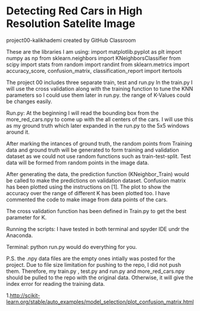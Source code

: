 # Detecting Red Cars in High Resolution Satelite Image
project00-kalikhademi created by GitHub Classroom

These are the libraries I am using:
import matplotlib.pyplot as plt
import numpy as np
from sklearn.neighbors import KNeighborsClassifier
from scipy import stats
from random import randint
from sklearn.metrics import accuracy_score, confusion_matrix, classification_report
import itertools


The project 00 includes three separate train, test and run.py
In the train.py I will use the cross validation along with the training function to tune the KNN parameters so I could use them later in run.py. the range of K-Values could be changes easily. 

Run.py:
At the beginning I will read the bounding box from the more_red_cars.npy to come up with the all centers of the cars. 
I will use this as my ground truth which later expanded in the run.py to the 5x5 windows around it. 

After marking the intances of ground truth, the random points from Training data and ground truth will be generated to form
training and validation dataset as we could not use random functions such as train-test-split. Test data will be formed from random points in the image data. 


After generating the data, the prediction function (KNeighbor_Train) would be called to make the predictions on validation
dataset. Confusion matrix has been plotted using the instructions on [1]. The plot to show the accuracy over the range of different K has been plotted too.
I have commented the code to make image from data points of the cars.

The cross validation function has been defined in Train.py to get the best parameter for K. 

Running the scripts:
I have tested in both terminal and spyder IDE undr the Anaconda. 

Terminal: python run.py would do everything for you. 


P.S. the .npy data files are the empty ones intially was posted for the project. Due to file size limitation for pushing to the repo, I did not push them. Therefore, my train.py , test.py and run.py and more_red_cars.npy should be pulled to the repo with the original data. Otherwise, it will give the index error for reading the training data.  




1.http://scikit-learn.org/stable/auto_examples/model_selection/plot_confusion_matrix.html
